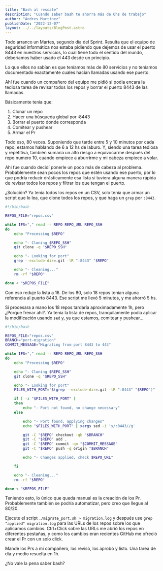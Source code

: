 ```yaml
---
title: "Bash al rescate"
description: "Cuando saber bash te ahorra más de 6hs de trabajo"
author: "Andres Martinez"
publishDate: "2022-12-07"
layout: ../../layouts/BlogPost.astro
---
```


Todo arranco un Martes, segundo día del Sprint. Resulta que el equipo de seguridad informática nos estaba pidiendo que dejemos de usar el puerto 8443 en nuestros servicios, lo cual tiene todo el sentido del mundo, deberíamos haber usado el 443 desde un principio.

Lo que ellos no sabían es que teníamos más de 80 servicios y no teníamos documentado exactamente cuales hacían llamadas usando ese puerto.

Ahí fue cuando un compañero del equipo me pidió si podia encara la tediosa tarea de revisar todos los repos y borrar el puerto 8443 de las llamadas.

Básicamente tenia que:
1. Clonar un repo
2. Hacer una búsqueda global por :8443
3. Borrar el puerto donde corresponda
4. Comitear y pushear
5. Armar el Pr

Todo eso, 80 veces. Suponiendo que tarde entre 5 y 10 minutos por cada repo, estamos hablando de 6 a 12 hs de laburo. Y, siendo una tarea tediosa y repetitiva, también sumaria un alto riesgo a equivocarme después del repo numero 10, cuando empiece a aburrirme y mi cabeza empiece a volar.

Ahi fue cuando decidí ponerle un poco más de cabeza al problema. Probablemente sean pocos los repos que estén usando ese puerto, por lo que podría reducir drásticamente esa lista si tuviera alguna manera rápida de revisar todos los repos y filtrar los que tengan el puerto.

¿Solución? Ya tenia todos los repos en un CSV, solo tenia que armar un script que lo lea, que clone todos los repos, y que haga un `grep` por `:8443`.

```bash
#!/bin/bash

REPOS_FILE="repos.csv"

while IFS="," read -r REPO REPO_URL REPO_SSH
do
    echo "Processing $REPO"

    echo "- Cloning $REPO_SSH"
    git clone -q "$REPO_SSH"

    echo "- Looking for port"
    grep --exclude-dir=.git -lR ":8443" "$REPO"

    echo "- Cleaning..."
    rm -rf "$REPO"

done < "$REPOS_FILE"
```

Con eso reduje la lista a 18. De los 80, solo 18 repos tenían alguna referencia al puerto 8443. Ese script me llevó 5 minutos, y me ahorró 5 hs.

Si procesara a mano los 18 repos tardaría aproximadamente 1h, pero ¿Porque frenar ahí?. Ya tenia la lista de repos, tranquilamente podia aplicar la modificación usando `sed` y, ya que estamos, comitear y pushear...

```bash
#!/bin/bash

REPOS_FILE="repos.csv"
BRANCH="port-migration"
COMMIT_MESSAGE="Migrating from port 8443 to 443"

while IFS="," read -r REPO REPO_URL REPO_SSH
do
    echo "Processing $REPO"

    echo "- Cloning $REPO_SSH"
    git clone -q "$REPO_SSH"

    echo "- Looking for port"
    FILES_WITH_PORT="$(grep --exclude-dir=.git -lR ":8443" "$REPO")"

    if [ -z "$FILES_WITH_PORT" ]
    then
        echo "- Port not found, no change necessary"
    else

        echo "- Port found, applying changes"
        echo "$FILES_WITH_PORT" | xargs sed -i 's/:8443//g'

        git -C "$REPO" checkout -qb "$BRANCH"
        git -C "$REPO" add .
        git -C "$REPO" commit -qm "$COMMIT_MESSAGE"
        git -C "$REPO" push -q origin "$BRANCH"

        echo "- Changes applied, check $REPO_URL"

    fi

    echo "- Cleaning..."
    rm -rf "$REPO"

done < "$REPOS_FILE"
```

Teniendo esto, lo único que queda manual es la creación de los Pr. Probablemente también se podría automatizar, pero creo que llegue al 80/20.

Ejecute el script `./migrate_port.sh > migration.log` y después use `grep "applied" migration.log` para las URLs de los repos sobre los que aplicamos cambios. Ctrl+Click sobre las URLs me abrió los repos en diferentes pestañas, y como los cambios eran recientes GitHub me ofreció crear el Pr con un solo click.

Mande los Prs a mi compañero, los revisó, los aprobó y listo. Una tarea de día y medio resuelta en 1h.

¿No vale la pena saber bash?